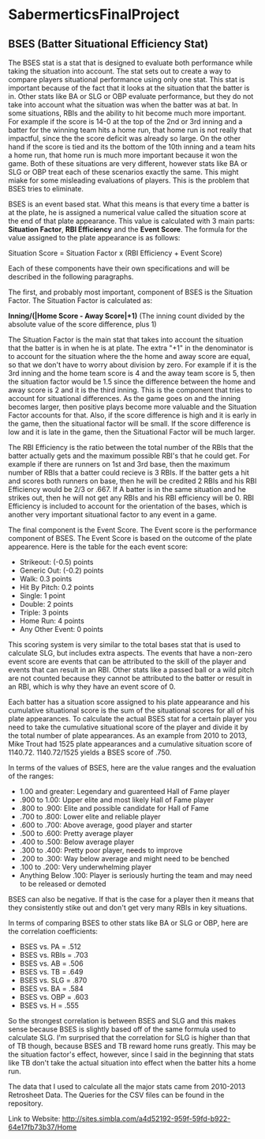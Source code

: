 # SabermerticsFinalProject

## BSES (Batter Situational Efficiency Stat)
The BSES stat is a stat that is designed to evaluate both performance while taking the situation into account. The stat sets out to create a way to compare players situational performance using only one stat. This stat is important because of the fact that it looks at the situation that the batter is in. Other stats like BA or SLG or OBP evaluate performance, but they do not take into account what the situation was when the batter was at bat. In some situations, RBIs and the ability to hit become much more important. For example if the score is 14-0 at the top of the 2nd or 3rd inning and a batter for the winning team hits a home run, that home run is not really that impactful, since the the score deficit was already so large. On the other hand if the score is tied and its the bottom of the 10th inning and a team hits a home run, that home run is much more important because it won the game. Both of these situations are very different, however stats like BA or SLG or OBP treat each of these scenarios exactly the same. This might miake for some misleading evaluations of players. This is the problem that BSES tries to eliminate. 
  
BSES is an event based stat. What this means is that every time a batter is at the plate, he is assigned a numerical value called the situation score at the end of that plate appearance. This value is calculated with 3 main parts: **Situation Factor**, **RBI Efficiency** and the **Event Score**. The formula for the value assigned to the plate appearance is as follows:

Situation Score = Situation Factor x (RBI Efficiency + Event Score)

Each of these components have their own specifications and will be described in the following paragraphs.

The first, and probably most important, component of BSES is the Situation Factor. The Situation Factor is calculated as:

**Inning/(|Home Score - Away Score|+1)**  (The inning count divided by the absolute value of the score difference, plus 1)

The Situation Factor is the main stat that takes into account the situation that the batter is in when he is at plate. The extra "+1" in the denominator is to account for the situation where the the home and away score are equal, so that we don't have to worry about division by zero. For example if it is the 3rd inning and the home team score is 4 and the away team score is 5, then the situation factor would be 1.5 since the difference between the home and away score is 2 and it is the third inning. This is the component that tries to account for situational differences. As the game goes on and the inning becomes larger, then positive plays become more valuable and the Situation Factor accounts for that. Also, if the score difference is high and it is early in the game, then the situational factor will be small. If the score difference is low and it is late in the game, then the Situational Factor will be much larger. 

The RBI Efficiency is the ratio between the total number of the RBIs that the batter actually gets and the maximum possible RBI's that he could get. For example if there are runners on 1st and 3rd base, then the maximum number of RBIs that a batter could recieve is 3 RBIs. If the batter gets a hit and scores both runners on base, then he will be credited 2 RBIs and his RBI Efficiency would be 2/3 or .667. If A batter is in the same situation and he strikes out, then he will not get any RBIs and his RBI efficiency will be 0. RBI Efficiency is included to account for the orientation of the bases, which is another very important situational factor to any event in a game. 

The final component is the Event Score. The Event score is the performance component of BSES. The Event Score is based on the outcome of the plate appearence. Here is the table for the each event score:

- Strikeout: (-0.5) points
- Generic Out: (-0.2) points
- Walk: 0.3 points
- Hit By Pitch: 0.2 points
- Single: 1 point
- Double: 2 points
- Triple: 3 points
- Home Run: 4 points
- Any Other Event: 0 points 

This scoring system is very similar to the total bases stat that is used to calculate SLG, but includes extra aspects. The events that have a non-zero event score are events that can be attributed to the skill of the player and events that can result in an RBI. Other stats like a passed ball or a wild pitch are not counted because they cannot be attributed to the batter or result in an RBI, which is why they have an event score of 0.

Each batter has a situation score assigned to his plate appearance and his cumulative situational score is the sum of the situational scores for all of his plate appearances. To calculate the actual BSES stat for a certain player you need to take the cumulative situational score of the player and divide it by the total number of plate appearances. As an example from 2010 to 2013, Mike Trout had 1525 plate appearances and a cumulative situation score of 1140.72. 1140.72/1525 yields a BSES score of .750.

In terms of the values of BSES, here are the value ranges and the evaluation of the ranges:

- 1.00 and greater: Legendary and guarenteed Hall of Fame player
- .900 to 1.00: Upper elite and most likely Hall of Fame player
- .800 to .900: Elite and possible candidate for Hall of Fame
- .700 to .800: Lower elite and reliable player
- .600 to .700: Above average, good player and starter
- .500 to .600: Pretty average player
- .400 to .500: Below average player
- .300 to .400: Pretty poor player, needs to improve
- .200 to .300: Way below average and might need to be benched
- .100 to .200: Very underwhelming player
- Anything Below .100: Player is seriously hurting the team and may need to be released or demoted

BSES can also be negative. If that is the case for a player then it means that they consistently stike out and don't get very many RBIs in key situations.

In terms of comparing BSES to other stats like BA or SLG or OBP, here are the correlation coefficients:

- BSES vs. PA = .512
- BSES vs. RBIs = .703
- BSES vs. AB = .506
- BSES vs. TB = .649
- BSES vs. SLG = .870
- BSES vs. BA = .584
- BSES vs. OBP = .603
- BSES vs. H = .555

So the strongest correlation is between BSES and SLG and this makes sense because BSES is slightly based off of the same formula used to calculate SLG. I'm surprised that the correlation for SLG is higher than that of TB though, because BSES and TB reward home runs greatly. This may be the situation factor's effect, however, since I said in the beginning that stats like TB don't take the actual situation into effect when the batter hits a home run. 

The data that I used to calculate all the major stats came from 2010-2013 Retrosheet Data. The Queries for the CSV files can be found in the repository. 




Link to Website: http://sites.simbla.com/a4d52192-959f-59fd-b922-64e17fb73b37/Home


